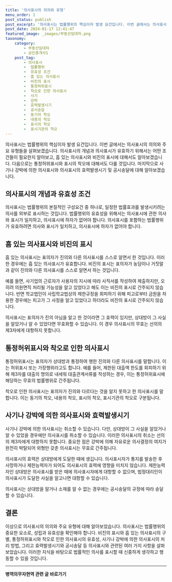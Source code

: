 ```yaml
---
title: '의사표시의 의의와 유형'
menu_order: 1
post_status: publish
post_excerpt: '의사표시는 법률행위의 핵심이자 발생 요건입니다. 이번 글에서는 의사표시의 의의와 주요 유형들을 살펴보겠습니다. 의사표시의 개념과 의사표시가 유효하기 위해서는 어떤 조건들이 필요한지 알아보고, 흠 있는 의사표시와 비진의 표시에 대해서도 알아보겠습니다. 다음으로는 통정허위표시와 표시의 착오에 대해서도 다룰 것입니다. 마지막으로 사기나 강박에 의한 의사표시와 의사표시의 효력발생시기 및 공시송달에 대해 알아보겠습니다.'
post_date: 2024-01-17 12:41:47
featured_image: _images/부동산임대차.png
taxonomy:
    category:
        - 부동산임대차
        - 공인중개사1
    post_tag:
        - 의사표시
        -  법률행위
        -  유효성 조건
        -  흠 있는 의사표시
        -  비진의 표시
        -  통정허위표시
        -  착오로 인한 의사표시
        -  사기
        -  강박
        -  효력발생시기
        -  공시송달
        -  동기의 착오
        -  내용의 착오
        -  표시의 착오
        -  표시기관의 착오
---
```


 
의사표시는 법률행위의 핵심이자 발생 요건입니다. 이번 글에서는 의사표시의 의의와 주요 유형들을 살펴보겠습니다. 의사표시의 개념과 의사표시가 유효하기 위해서는 어떤 조건들이 필요한지 알아보고, 흠 있는 의사표시와 비진의 표시에 대해서도 알아보겠습니다. 다음으로는 통정허위표시와 표시의 착오에 대해서도 다룰 것입니다. 마지막으로 사기나 강박에 의한 의사표시와 의사표시의 효력발생시기 및 공시송달에 대해 알아보겠습니다.

## 의사표시의 개념과 유효성 조건

의사표시는 법률행위의 본질적인 구성요건 중 하나로, 일정한 법률효과를 발생시키려는 의사를 외부로 표시하는 것입니다. 법률행위의 유효성을 위해서는 의사표시에 관한 의사와 표시가 일치하고, 의사표시에 하자가 없어야 합니다. 의사표시를 포함하는 법률행위가 유효하려면 의사와 표시가 일치하고, 의사표시에 하자가 없어야 합니다.

## 흠 있는 의사표시와 비진의 표시

흠 있는 의사표시는 표의자가 진의와 다른 의사표시를 스스로 알면서 한 것입니다. 이러한 경우에는 흠 있는 의사표시가 유효합니다. 비진의 표시는 표의자가 농담이나 거짓말과 같이 진의와 다른 의사표시를 스스로 알면서 하는 것입니다.

예를 들면, 사기업의 근로자가 사용자의 지시에 따라 사직서를 작성하여 제출하지만, 오히려 의원면직 처리될 가능성을 알고 있었다고 해도 이는 비진의 표시로 간주되지 않습니다. 반면 학교법인이 사립학교법상의 제한규정을 회피하기 위해 피고로부터 금원을 차용한 경우에는 피고가 그 사정을 알고 있었다고 하더라도 비진의 표시로 간주되지 않습니다.

의사표시는 표의자가 진의 아님을 알고 한 것이라면 그 효력이 있지만, 상대방이 그 사실을 알았거나 알 수 있었다면 무효화할 수 있습니다. 이 경우 의사표시의 무효는 선의의 제3자에게 대항하지 못합니다.

## 통정허위표시와 착오로 인한 의사표시

통정허위표시는 표의자가 상대방과 통정하여 행한 진의와 다른 의사표시를 말합니다. 이는 허위표시 또는 가장행위라고도 합니다. 예를 들어, 제한된 대출액 한도를 회피하기 위해 제3자를 대출의 명의로 내세워 대출관계서류를 작성하는 경우, 이는 통정허위표시에 해당하는 무효의 법률행위로 간주됩니다.

착오로 인한 의사표시는 표의자가 진의와 다르다는 것을 알지 못하고 한 의사표시를 말합니다. 이는 동기의 착오, 내용의 착오, 표시의 착오, 표시기관의 착오로 구분됩니다.

## 사기나 강박에 의한 의사표시와 효력발생시기

사기나 강박에 의한 의사표시는 취소할 수 있습니다. 다만, 상대방이 그 사실을 알았거나 알 수 있었을 경우에만 의사표시를 취소할 수 있습니다. 이러한 의사표시의 취소는 선의의 제3자에게 대항하지 못합니다. 중요한 점은 강박에 의해 자유로운 의사결정의 여지가 완전히 박탈되어 외형만 갖춘 의사표시는 무효로 간주됩니다.

의사표시의 효력은 상대방에게 도달한 때에 생깁니다. 의사표시자가 통지를 발송한 후 사망하거나 제한능력자가 되어도 의사표시의 효력에 영향을 미치지 않습니다. 제한능력자인 상대방은 의사표시를 받은 때에 의사표시자에게 대항할 수 없으며, 법정대리인이 의사표시가 도달한 사실을 알고나면 대항할 수 있습니다.

의사표시는 상대방을 알거나 소재를 알 수 없는 경우에는 공시송달의 규정에 따라 송달할 수 있습니다.

## 결론

이상으로 의사표시의 의의와 주요 유형에 대해 알아보았습니다. 의사표시는 법률행위의 중요한 요소로, 성립과 유효성을 확인해야 합니다. 비진의 표시와 흠 있는 의사표시의 구별, 통정허위표시와 착오로 인한 의사표시의 유효성, 사기나 강박에 의한 의사표시의 처리 방법, 그리고 효력발생시기와 공시송달 등 의사표시와 관련된 여러 가지 사항을 살펴보았습니다. 이러한 지식을 바탕으로 법률적인 의사를 표시할 때 신중하게 생각하고 행동할 수 있을 것입니다.
<!-- wp:separator -->
<hr class="wp-block-separator has-alpha-channel-opacity"/>
<!-- /wp:separator -->

<!-- wp:group {"backgroundColor":"base","layout":{"type":"constrained"}} -->
<div class="wp-block-group has-base-background-color has-background"><!-- wp:paragraph {"align":"center","fontSize":"medium"} -->
<p class="has-text-align-center has-large-font-size"><strong>병역의무자현역 관련 글 바로가기</strong></p>
<!-- /wp:paragraph -->


<!-- wp:latest-posts
{"categories":[{"id":9912,"count":19,"description":"","link":"https://uknowlaw.com/category/%eb%b3%91%ec%97%ad%ec%9d%98%eb%ac%b4%ec%9e%90%ed%98%84%ec%97%ad/","name":"병역의무자현역","slug":"병역의무자현역","taxonomy":"category","parent":0,"meta":[],"_links":{"self":[{"href":"https://uknowlaw.com/wp-json/wp/v2/categories/9912"}],"collection":[{"href":"https://uknowlaw.com/wp-json/wp/v2/categories"}],"about":[{"href":"https://uknowlaw.com/wp-json/wp/v2/taxonomies/category"}],"wp:post_type":[{"href":"https://uknowlaw.com/wp-json/wp/v2/posts?categories=9912"}],"curies":[{"name":"wp","href":"https://api.w.org/{rel}","templated":true}]}}],"postsToShow":100,"excerptLength":28,"postLayout":"grid","columns":2,"featuredImageAlign":"left","featuredImageSizeSlug":"large","fontSize":"small"} /--></div>
<!-- /wp:group -->